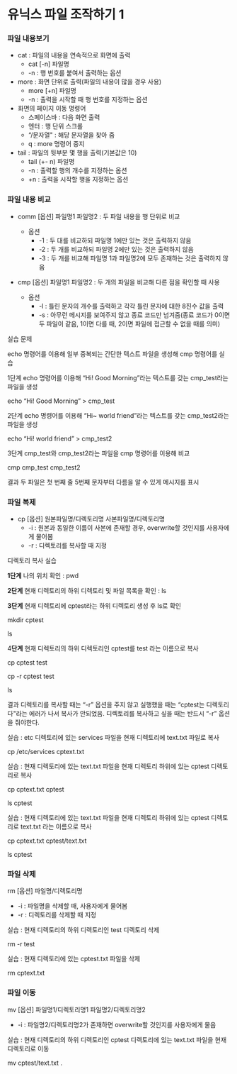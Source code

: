 # 유닉스 파일 조작하기 1

### 파일 내용보기

- cat : 파일의 내용을 연속적으로 화면에 출력
    - cat [-n] 파일명
    - -n : 행 번호를 붙여서 출력하는 옵션
- more : 화면 단위로 출력(파일의 내용이 많을 경우 사용)
    - more [+n] 파일명
    - -n : 출력을 시작할 때 행 번호를 지정하는 옵션
- 화면의 페이지 이동 명령어
    - 스페이스바 : 다음 화면 출력
    - 엔터 : 행 단위 스크롤
    - “/문자열" : 해당 문자열을 찾아 줌
    - q : more 명령어 중지
- tail : 파일의 뒷부분 몇 행을 출력(기본값은 10)
    - tail (+- n) 파일명
    - -n : 출력할 행의 개수를 지정하는 옵션
    - +n : 출력을 시작할 행을 지정하는 옵션

### 파일 내용 비교

- comm [옵션] 파일명1 파일명2 : 두 파일 내용을 행 단위로 비교
    - 옵션
        - -1 : 두 대를 비교하되 파일명 1에만 있는 것은 출력하지 않음
        - -2 : 두 개를 비교하되 파일명 2에만 있는 것은 출력하지 않음
        - -3 : 두 개를 비교해 파일명 1과 파일명2에 모두 존재하는 것은 출력하지 않음

- cmp [옵션] 파일명1 파일명2 : 두 개의 파일을 비교해 다른 점을 확인할 때 사용
    - 옵션
        - -l : 틀린 문자의 개수를 출력하고 각각 틀린 문자에 대한 8진수 값을 출력
        - -s : 아무런 메시지를 보여주지 않고 종료 코드만 넘겨줌(종료 코드가 0이면 두 파일이 같음, 1이면 다를 때, 2이면 파일에 접근할 수 없을 때를 의미)

실습 문제

echo 명령어를 이용해 일부 중복되는 간단한 텍스트 파일을 생성해 cmp 명령어를 실습

1단계 echo 명령어를 이용해 “Hi! Good Morning”라는 텍스트를 갖는 cmp_test라는 파일을 생성

echo “Hi! Good Morning” > cmp_test

2단계 echo 명령어를 이용해 “Hi~ world friend”라는 텍스트를 갖는 cmp_test2라는 파일을 생성

echo “Hi! world friend” > cmp_test2

3단계 cmp_test와 cmp_test2라는 파일을 cmp 명령어를 이용해 비교

cmp cmp_test cmp_test2

결과 두 파일은 첫 번째 줄 5번째 문자부터 다름을 알 수 있게 메시지를 표시

### 파일 복제

- cp [옵션] 원본파일명/디렉토리명 사본파일명/디렉토리명
    - -i : 원본과 동일한 이름이 사본에 존재할 경우, overwrite할 것인지를 사용자에게 물어봄
    - -r : 디렉토리를 복사할 때 지정

디렉토리 복사 실습

**1단계** 나의 위치 확인 : pwd

**2단계** 현재 디렉토리의 하위 디렉토리 및 파일 목록을 확인 : ls

**3단계** 현재 디렉토리에 cptest라는 하위 디렉토리 생성 후 ls로 확인

mkdir cptest

ls

4**단계** 현재 디렉토리의 하위 디렉토리인 cptest를 test 라는 이름으로 복사

cp cptest test

cp -r cptest test

ls

결과 디렉토리를 복사할 때는 “-r” 옵션을 주지 않고 실행했을 때는 “cptest는 디렉토리다"라는 에러가 나서 복사가 안되었음. 디렉토리를 복사하고 싶을 때는 반드시 “-r” 옵션을 줘야한다.

실습 : etc 디렉토리에 있는 services 파일을 현재 디렉토리에 text.txt 파일로 복사

cp /etc/services cptext.txt

실습 : 현재 디렉토리에 있는 text.txt 파일을 현재 디렉토리 하위에 있는 cptest 디렉토리로 복사

cp cptext.txt cptest

ls cptest

실습 : 현재 디렉토리에 있는 text.txt 파일을 현재 디렉토리 하위에 있는 cptest 디렉토리로 text.txt 라는 이름으로 복사

cp cptext.txt cptest/text.txt

ls cptest

### 파일 삭제

rm [옵션] 파일명/디렉토리명

- -i : 파일명을 삭제할 때, 사용자에게 물어봄
- -r : 디렉토리를 삭제할 때 지정

실습 : 현재 디렉토리의 하위 디렉토리인 test 디렉토리 삭제

rm -r test

실습 : 현재 디렉토리에 있는 cptest.txt 파일을 삭제

rm cptext.txt

### 파일 이동

mv [옵션] 파일명1/디렉토리명1 파일명2/디렉토리명2

- -i : 파일명2/디렉토리명2가 존재하면 overwrite할 것인지를 사용자에게 물음

실습 : 현재 디렉토리의 하위 디렉토리인 cptest 디렉토리에 있는 text.txt 파일을 현재 디렉토리로 이동

mv cptest/text.txt .